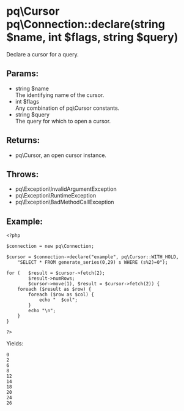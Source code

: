 # pq\Cursor pq\Connection::declare(string $name, int $flags, string $query)

Declare a cursor for a query.

## Params:

* string $name  
  The identifying name of the cursor.
* int $flags  
  Any combination of pq\Cursor constants.
* string $query  
  The query for which to open a cursor.

## Returns:

* pq\Cursor, an open cursor instance.

## Throws:

* pq\Exception\InvalidArgumentException
* pq\Exception\RuntimeException
* pq\Exception\BadMethodCallException

## Example:

	<?php

	$connection = new pq\Connection;
	
	$cursor = $connection->declare("example", pq\Cursor::WITH_HOLD,
		"SELECT * FROM generate_series(0,29) s WHERE (s%2)=0");
	
	for (	$result = $cursor->fetch(2); 
			$result->numRows; 
			$cursor->move(1), $result = $cursor->fetch(2)) {
		foreach ($result as $row) {
			foreach ($row as $col) {
				echo "	$col";
			}
			echo "\n";
		}
	}
	
	?>

Yields:

	0
	2
	6
	8
	12
	14
	18
	20
	24
	26

